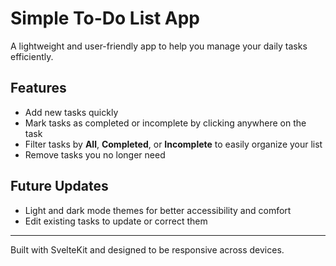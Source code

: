 # Simple To-Do List App

A lightweight and user-friendly app to help you manage your daily tasks efficiently.

## Features

- Add new tasks quickly
- Mark tasks as completed or incomplete by clicking anywhere on the task
- Filter tasks by **All**, **Completed**, or **Incomplete** to easily organize your list
- Remove tasks you no longer need

## Future Updates

- Light and dark mode themes for better accessibility and comfort  
- Edit existing tasks to update or correct them

---

Built with SvelteKit and designed to be responsive across devices.
